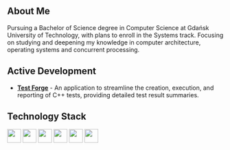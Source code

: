 ## About Me

Pursuing a Bachelor of Science degree in Computer Science at Gdańsk University of Technology, with plans to enroll in the Systems track.
Focusing on studying and deepening my knowledge in computer architecture, operating systems and concurrent processing.

## Active Development
- **[Test Forge](https://github.com/varev-dev/test-forge)** - An application to streamline the creation, execution, and reporting of C++ tests, providing detailed test result summaries.

## Technology Stack

<p>
  <img src="https://img.shields.io/badge/C++-0A3069?logo=Cplusplus&logoColor=white&style=for-the-badge" height="32px"/>
  <img src="https://img.shields.io/badge/Qt-6DB33F?logo=qt&logoColor=white&style=for-the-badge" height="32px"/>
  <img src="https://img.shields.io/badge/Conan-4169E1?logo=conan&logoColor=white&style=for-the-badge" height="32px"/>
  <img src="https://img.shields.io/badge/gTest-b5a32d?logo=google&logoColor=white&style=for-the-badge" height="32px"/>
  <img src="https://img.shields.io/badge/CLion-101010?logo=CLion&logoColor=white&style=for-the-badge" height="32px"/>
  <img src="https://img.shields.io/badge/Linux-282727?logo=Linux&logoColor=white&style=for-the-badge" height="32px"/>
</p>
